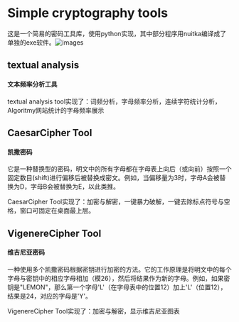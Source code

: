 # Simple cryptography tools

这是一个简易的密码工具库，使用python实现，其中部分程序用nuitka编译成了单独的exe软件。![images](https://github.com/LudwigIrisNebula/Simple-cryptography-tools/blob/main/images/background1.png)


## textual analysis
#### 文本频率分析工具

textual analysis tool实现了：词频分析，字母频率分析，连续字符统计分析，Algoritmy网站统计的字母频率展示

## CaesarCipher Tool
#### 凯撒密码

它是一种替换型的密码，明文中的所有字母都在字母表上向后（或向前）按照一个固定数目(shift)进行偏移后被替换成密文。例如，当偏移量为3时，字母A会被替换为D，字母B会被替换为E，以此类推。

CaesarCipher Tool实现了：加密与解密，一键暴力破解，一键去除标点符号与空格，窗口可固定在桌面最上层。

## VigenereCipher Tool
#### 维吉尼亚密码

一种使用多个凯撒密码根据密钥进行加密的方法。它的工作原理是将明文中的每个字母与密钥中的相应字母相加（模26），然后将结果作为新的字母。例如，如果密钥是"LEMON"，那么第一个字母'L'（在字母表中的位置12）加上'L'（位置12），结果是24，对应的字母是'Y'。

VigenereCipher Tool实现了：加密与解密，显示维吉尼亚图表
